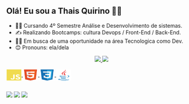 ## Olá! Eu sou a Thais Quirino 🙋‍♀️

- 👩‍🎓 Cursando 4º Semestre Análise e Desenvolvimento de sistemas.
- ✍ Realizando Bootcamps: cultura Devops / Front-End / Back-End.
- 👩‍🏫 Em busca de uma oportunidade na área Tecnologica como Dev.
- 😊 Pronouns: ela/dela

<div align="center">
  <a href="https://github.com/thaisquirino04">
  <img height="180em" src="https://github-readme-stats.vercel.app/api?username=thaisquirino04&show_icons=true&theme=dracula&include_all_commits=true&count_private=true"/>
  <img height="180em" src="https://github-readme-stats.vercel.app/api/top-langs/?username=thaisquirino04&layout=compact&langs_count=7&theme=dracula"/>
</div>
<div style="display: inline_block"><br>
  <img align="center" alt="Thais-Js" height="30" width="40" src="https://raw.githubusercontent.com/devicons/devicon/master/icons/javascript/javascript-plain.svg">
  <img align="center" alt="Thais-HTML" height="30" width="40" src="https://raw.githubusercontent.com/devicons/devicon/master/icons/html5/html5-original.svg">
  <img align="center" alt="Thais-CSS" height="30" width="40" src="https://raw.githubusercontent.com/devicons/devicon/master/icons/css3/css3-original.svg">
  <img align="center" alt="Thais-JAVA" height="30" width="40" src="https://raw.githubusercontent.com/devicons/devicon/master/icons/java/java-original.svg">
</div>
  
  ##
  
  <div>
   <a href = "mailto:thaisquirino0402@gmail.com"><img src="https://img.shields.io/badge/-Gmail-%23333?style=for-the-badge&logo=gmail&logoColor=white" target="_blank"></a>
  <a href="https://www.linkedin.com/in/thais-cristina-4097125a" target="_blank"><img src="https://img.shields.io/badge/-LinkedIn-%230077B5?style=for-the-badge&logo=linkedin&logoColor=white" target="_blank"></a>
   <a href = "11 967543860"><img src="https://img.shields.io/badge/WhatsApp-25D366?style=for-the-badge&logo=whatsapp&logoColor=white" target="_blank"></a> 
  
  
        
          
  
           
          
            
          
